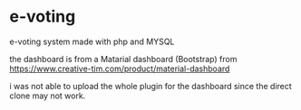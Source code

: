 # e-voting
e-voting system made with php and MYSQL    

the dashboard is from a Matarial dashboard (Bootstrap) from https://www.creative-tim.com/product/material-dashboard    
   
i was not able to upload the whole plugin for the dashboard since the direct clone may not work.
